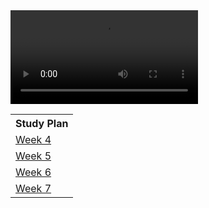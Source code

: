 <div id="video_wrapper">
  <video autoplay loop>
    <source src="https://drive.google.com/uc?export=view&id=1C8QEvCYMdGP_1mm2GtGWL9UhT2AfkEU5" type="video/mp4">
  </video>
</div>

<table>
   <tr>
    <th>Study Plan</th>
   </tr>
   
   <tr>
    <td><a href="https://github.com/TianbinLiu/Tianbin-Github/wiki/Study-Plan#week-4">Week 4</a></td>
   </tr>
   
   <tr>
    <td><a href="https://github.com/TianbinLiu/Tianbin-Github/wiki/Study-Plan#week-5">Week 5</a></td>
   </tr>
  
   <tr>
    <td><a href="https://github.com/TianbinLiu/Tianbin-Github/wiki/Study-Plan#week-6">Week 6</a></td>
   </tr>
  
   <tr>
    <td><a href="https://github.com/TianbinLiu/Tianbin-Github/wiki/Study-Plan#week-7">Week 7</a></td>
   </tr>
